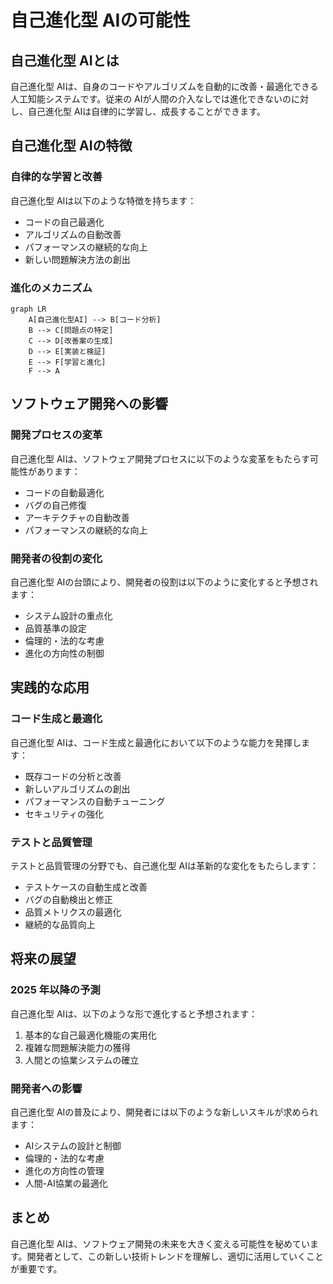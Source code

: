 # 自己進化型 AIの可能性

## 自己進化型 AIとは

自己進化型 AIは、自身のコードやアルゴリズムを自動的に改善・最適化できる人工知能システムです。従来の AIが人間の介入なしでは進化できないのに対し、自己進化型 AIは自律的に学習し、成長することができます。

## 自己進化型 AIの特徴

### 自律的な学習と改善

自己進化型 AIは以下のような特徴を持ちます：

- コードの自己最適化
- アルゴリズムの自動改善
- パフォーマンスの継続的な向上
- 新しい問題解決方法の創出

### 進化のメカニズム

```mermaid
graph LR
    A[自己進化型AI] --> B[コード分析]
    B --> C[問題点の特定]
    C --> D[改善案の生成]
    D --> E[実装と検証]
    E --> F[学習と進化]
    F --> A
```

## ソフトウェア開発への影響

### 開発プロセスの変革

自己進化型 AIは、ソフトウェア開発プロセスに以下のような変革をもたらす可能性があります：

- コードの自動最適化
- バグの自己修復
- アーキテクチャの自動改善
- パフォーマンスの継続的な向上

### 開発者の役割の変化

自己進化型 AIの台頭により、開発者の役割は以下のように変化すると予想されます：

- システム設計の重点化
- 品質基準の設定
- 倫理的・法的な考慮
- 進化の方向性の制御

## 実践的な応用

### コード生成と最適化

自己進化型 AIは、コード生成と最適化において以下のような能力を発揮します：

- 既存コードの分析と改善
- 新しいアルゴリズムの創出
- パフォーマンスの自動チューニング
- セキュリティの強化

### テストと品質管理

テストと品質管理の分野でも、自己進化型 AIは革新的な変化をもたらします：

- テストケースの自動生成と改善
- バグの自動検出と修正
- 品質メトリクスの最適化
- 継続的な品質向上

## 将来の展望

### 2025 年以降の予測

自己進化型 AIは、以下のような形で進化すると予想されます：

1. 基本的な自己最適化機能の実用化
2. 複雑な問題解決能力の獲得
3. 人間との協業システムの確立

### 開発者への影響

自己進化型 AIの普及により、開発者には以下のような新しいスキルが求められます：

- AIシステムの設計と制御
- 倫理的・法的な考慮
- 進化の方向性の管理
- 人間-AI協業の最適化

## まとめ

自己進化型 AIは、ソフトウェア開発の未来を大きく変える可能性を秘めています。開発者として、この新しい技術トレンドを理解し、適切に活用していくことが重要です。
